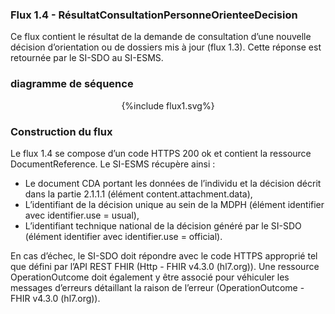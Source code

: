 ### Flux 1.4 - RésultatConsultationPersonneOrienteeDecision     

Ce flux contient le résultat de la demande de consultation d’une nouvelle décision d’orientation ou de dossiers mis à jour (flux 1.3). Cette réponse est retournée par le SI-SDO au SI-ESMS.

### diagramme de séquence 

<div style="text-align:center;"> {%include flux1.svg%} </div>

### Construction du flux

Le flux 1.4 se compose d’un code HTTPS 200 ok et contient la ressource DocumentReference. Le SI-ESMS récupère ainsi :
-	Le document CDA portant les données de l’individu et la décision décrit dans la partie 2.1.1.1 (élément content.attachment.data),
-	L’identifiant de la décision unique au sein de la MDPH (élément identifier avec identifier.use = usual),
-	L’identifiant technique national de la décision généré par le SI-SDO (élément identifier avec identifier.use = official).

En cas d’échec, le SI-SDO doit répondre avec le code HTTPS approprié tel que défini par l’API REST FHIR (Http - FHIR v4.3.0 (hl7.org)). Une ressource OperationOutcome doit également y être associé pour véhiculer les messages d’erreurs détaillant la raison de l’erreur (OperationOutcome - FHIR v4.3.0 (hl7.org)).

 
